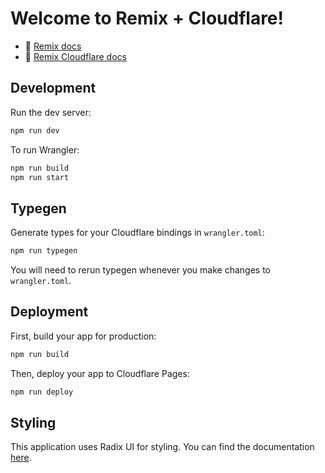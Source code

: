 # Welcome to Remix + Cloudflare!

- 📖 [Remix docs](https://remix.run/docs)
- 📖 [Remix Cloudflare docs](https://remix.run/guides/vite#cloudflare)

## Development

Run the dev server:

```sh
npm run dev
```

To run Wrangler:

```sh
npm run build
npm run start
```

## Typegen

Generate types for your Cloudflare bindings in `wrangler.toml`:

```sh
npm run typegen
```

You will need to rerun typegen whenever you make changes to `wrangler.toml`.

## Deployment

First, build your app for production:

```sh
npm run build
```

Then, deploy your app to Cloudflare Pages:

```sh
npm run deploy
```

## Styling

This application uses Radix UI for styling. You can find the documentation [here](https://www.radix-ui.com/docs/primitives/overview/introduction).
